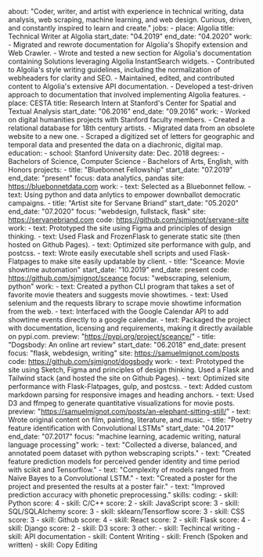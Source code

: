 about: "Coder, writer, and artist with experience in technical writing, data analysis, web scraping, machine learning, and web design. Curious, driven, and constantly inspired to learn and create."
jobs:
    - place: Algolia
      title: Technical Writer at Algolia
      start_date: "04.2019"
      end_date: "04.2020"
      work:
        - Migrated and rewrote documentation for Algolia's Shopify extension and Web Crawler.
        - Wrote and tested a new section for Algolia's documentation containing Solutions leveraging Algolia InstantSearch widgets.
        - Contributed to Algolia's style writing guidelines, including the normalization of webheaders for clarity and SEO.
        - Maintained, edited, and contributed content to Algolia's extensive API documentation.
        - Developed a test-driven approach to documentation that involved implementing Algolia features.
    - place: CESTA 
      title: Research Intern at Stanford's Center for Spatial and Textual Analysis
      start_date: "06.2016"
      end_date: "09.2016"
      work: 
        - Worked on digital humanities projects with Stanford faculty members.
        - Created a relational database for 18th century artists.
        - Migrated data from an obsolete website to a new one.
        - Scraped a digitized set of letters for geographic and temporal data and presented the data on a diachronic, digital map.
education: 
    - school: Stanford University
      date: Dec. 2018
      degrees:
        - Bachelors of Science, Computer Science
        - Bachelors of Arts, English, with Honors
projects: 
    - title: "Bluebonnet Fellowship"
      start_date: "07.2019"
      end_date: "present"
      focus: data analytics, pandas 
      site: https://bluebonnetdata.com
      work: 
        - text: Selected as a Bluebonnet fellow.
        - text: Using python and data anlytics to empower downballot democratic campaigns. 
    - title: "Artist site for Servane Briand"
      start_date: "05.2020"
      end_date: "07.2020"
      focus: "webdesign, fullstack, flask"
      site: https://servanebriand.com
      code: https://github.com/sjmignot/servane-site
      work: 
        - text: Prototyped the site using Figma and principles of design thinking. 
        - text: Used Flask and FrozenFlask to generate static site (then hosted on Github Pages).
        - text: Optimized site performance with gulp, and postcss.
        - text: Wrote easily executable shell scripts and used Flask-Flatpages to make site easily updatable by client.
    - title: "Sceance: Movie showtime automation"
      start_date: "10.2019"
      end_date: present
      code: https://github.com/sjmignot/sceance
      focus: "webscraping, selenium, python"
      work: 
        - text: Created a python CLI program that takes a set of favorite movie theaters and suggests movie showtimes.
        - text: Used selenium and the requests library to scrape movie showtime information from the web.
        - text: Interfaced with the Google Calendar API to add showtime events directly to a google calendar.
        - text: Packaged the project with documentation, licensing and requirements, making it directly available on pypi.com.
          preview: "https://pypi.org/project/sceance/"
    - title: "Dogsbody: An online art review"
      start_date: "06.2018"
      end_date: present
      focus: "flask, webdesign, writing"
      site: https://samuelmignot.com/posts
      code: https://github.com/sjmignot/dogsbody
      work: 
        - text: Prototyped the site using Sketch, Figma and principles of design thinking. Used a Flask and Tailwind stack (and hosted the site on Github Pages).
        - text: Optimized site performance with Flask-Flatpages, gulp, and postcss.
        - text: Added custom markdown parsing for responsive images and heading anchors.
        - text: Used D3 and ffmpeg to generate quantitative visualizations for movie posts.
          preview: "https://samuelmignot.com/posts/an-elephant-sitting-still/"
        - text: Wrote original content on film, painting, literature, and music.
    - title: "Poetry feature identification with Convolutional LSTMs"
      start_date: "04.2017"
      end_date: "07.2017"
      focus: "machine learning, academic writing, natural language processing"
      work: 
       - text: "Collected a diverse, balanced, and annotated poem dataset with python webscraping scripts."
       - text: "Created feature prediction models for perceived gender identity and time period with scikit and Tensorflow."
       - text: "Complexity of models ranged from Naïve Bayes to a Convolutional LSTM."
       - text: "Created a poster for the project and presented the results at a poster fair."
       - text: "Improved prediction accuracy with phonetic preprocessing."
skills: 
    coding: 
     - skill: Python
       score: 4
     - skill: C/C++
       score: 2
     - skill: JavaScript
       score: 3
     - skill: SQL/SQLAlchemy
       score: 3
     - skill: sklearn/Tensorflow
       score: 3
     - skill: CSS
       score: 3
     - skill: Github
       score: 4
     - skill: React
       score: 2
     - skill: Flask
       score: 4
     - skill: Django
       score: 2
     - skill: D3
       score: 3
    other: 
     - skill: Techincal writing
     - skill: API documentation
     - skill: Content Writing
     - skill: French (Spoken and written)
     - skill: Copy Editing
